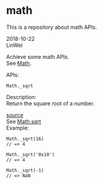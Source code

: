 # math
This is a repository about math APIs.
        
2018-10-22   
LinWei     
           
Achieve some math APIs.    
See [Math](https://developer.mozilla.org/en-US/docs/Web/JavaScript/Reference/Global_Objects/Math).     
      
APIs:    
```
Math._sqrt
```     
Description:    
Return the square root of a number.     

[source](https://github.com/asilinwei/math/blob/master/src/sqrt.js)   
See [Math.sqrt](https://developer.mozilla.org/en-US/docs/Web/JavaScript/Reference/Global_Objects/Math/sqrt)     
Example:   
```
Math._sqrt(16)
// => 4

Math._sqrt('0x10')
// => 4

Math._sqrt(-1)
// => NaN
```                       